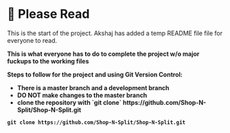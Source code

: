 <h1>👾 Please Read</h1>

<p>This is the start of the project. Akshaj has added a temp README file file for everyone to read.</p>

<p><strong>This is what everyone has to do to complete the project w/o major fuckups to the working files<strong></p>
<strong>Steps to follow for the project and using Git Version Control:</strong>
 <ul>
  <li>There is a master branch and a development branch</li>
  <li>DO NOT make changes to the master branch</li>
  <li>clone the repository with `git clone` https://github.com/Shop-N-Split/Shop-N-Split.git </li>
 </ul>
 
 `git clone https://github.com/Shop-N-Split/Shop-N-Split.git`
